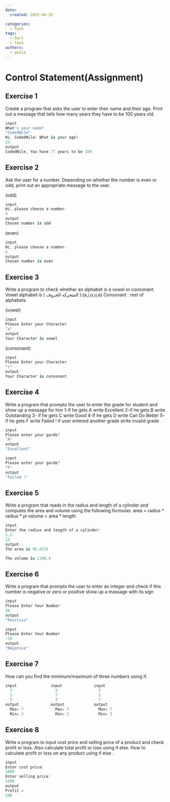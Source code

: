 ```yaml
---
date:
  created: 2025-06-29

categories:
  - Task
tags:
  - Dart
  - Task
authors:
  - poula
---
```


# Control Statement(Assignment)

<!-- more -->

## Exercise 1

Create a program that asks the user to enter their name and their age. Print out a message that tells how many years they have to be 100 years old.


```dart
input
What's your name? 
"CodedNile"
Hi, CodedNile! What is your age?
23
output
CodedNile, You have 77 years to be 100

```
## Exercise 2

Ask the user for a number. Depending on whether the number is even or odd, print out an appropriate message to the user.

(odd)
```dart
input
Hi, please choose a number: 
5
output
Chosen number is odd
```

(even)
```dart
input
Hi, please choose a number: 
6
output
Chosen number is even
```

## Exercise 3

Write a program to check whether an alphabet is a vowel or consonant.
Vowel alphabet is ( ‫المتحركه‬ ‫الحروف‬ ):(a,i,o,u,e)
Consonant : rest of alphabets

(vowel)
```dart
input
Please Enter your Character 
"a"
output
Your Character is vowel
```

(consonant)
```dart
input
Please Enter your Character 
"c"
output
Your Character is consonant
```

## Exercise 4

Write a program that prompts the user to enter the grade for student and show up a
message for him
1-if he gets A write Excellent
2-if he gets B write Outstanding
3- if he gets C write Good
4-if he gets D write Can Do Better
5- if he gets F write Failed !
if user entered another grade write invalid grade


```dart
input
Please enter your garde?
"A"
output
"Excellent"
```

```dart
input
Please enter your garde?
"F"
output
"Failed !"
```
## Exercise 5
Write a program that reads in the radius
and length of a cylinder and computes the area and volume using the following
formulas:
area = radius * radius * pi
volume = area * length

```dart
input
Enter the radius and length of a cylinder:
5.5
12
output
The area is 95.0331

The volume is 1140.4
```
## Exercise 6
Write a program that prompts the user to enter an integer
and check if this number is negative or zero or positive show up a massage with its
sign
```dart
input
Please Enter Your Number
50
output
"Positive"
```

```dart
input
Please Enter Your Number
-50
output
"Negative"
```
## Exercise 7
How can you find the minimum/maximum of three numbers using if.
```dart
input               input              input
  7                   5                  3
  3                   7                  5
  5                   3                  7
output              output             output
  Max= 7              Max= 7             Max= 7
  Min= 3              Min= 3             Min= 3

```

## Exercise 8
Write a program to input cost price and selling price of a product and check profit or loss. Also calculate total profit or loss using if else. How to calculate profit or loss on any product using if else .

```dart
input
Enter cost price: 
1000
Enter selling price: 
1500
output
Profit =
500
```

